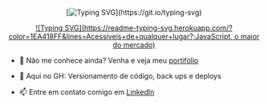 <div align="center">

[![Typing SVG](https://readme-typing-svg.herokuapp.com/?color=1EA418FF&lines=Aplicações+em+nuvem;Node+JS,+TypeScript,+React...;)](https://git.io/typing-svg)

</div>

<div align="center">

[![Typing SVG](https://readme-typing-svg.herokuapp.com/?color=1EA418FF&lines=Acessíveis+de+qualquer+lugar?;JavaScript, o maior do mercado)](https://git.io/typing-svg)

</div>

- 👀 Não me conhece ainda? Venha e veja meu <a href="https://paulosuriani.github.io//"> portifólio </a>

- 🌱 Aqui no GH: Versionamento de código, back ups e deploys

- 📫 Entre em contato comigo em <a href="https://www.linkedin.com/in/paulo-vitor-moura-suriani-529683221/"> LinkedIn </a>



<!-- <div align="left">
<img height="180em" src="https://github-readme-stats.vercel.app/api/top-langs/?username=paulosuriani&layout=compact&langs_count=7&theme=dark" />
</div> -->
<!---
PauloSuriani/PauloSuriani is a ✨ special ✨ repository because its `README.md` (this file) appears on your GitHub profile.
You can click the Preview link to take a look at your changes.
--->

